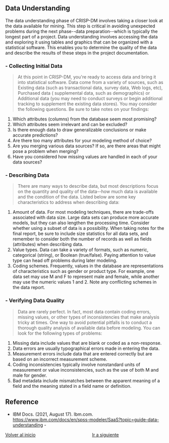 ## Data Understanding

The data understanding phase of CRISP-DM involves taking a closer look at the data available for mining. This step is critical in avoiding unexpected problems during the next phase--data preparation--which is typically the longest part of a project. Data understanding involves accessing the data and exploring it using tables and graphics that can be organized with a statistical software. This enables you to determine the quality of the data and describe the results of these steps in the project documentation.

### - Collecting Initial Data ###
> At this point in CRISP-DM, you're ready to access data and bring it into statistical software. Data come from a variety of sources, such as Existing data (such as transactional data, survey data, Web logs, etc), Purchased data ( supplemental data, such as demographics) or Additional data (you may need to conduct surveys or begin additional tracking to supplement the existing data stores). You may consider the following questions. Be sure to take notes on your findings:
1) Which attributes (columns) from the database seem most promising?
2) Which attributes seem irrelevant and can be excluded?
3) Is there enough data to draw generalizable conclusions or make accurate predictions?
4) Are there too many attributes for your modeling method of choice?
5) Are you merging various data sources? If so, are there areas that might pose a problem when merging?
6) Have you considered how missing values are handled in each of your data sources?

### - Describing Data ###
> There are many ways to describe data, but most descriptions focus on the quantity and quality of the data--how much data is available and the condition of the data. Listed below are some key characteristics to address when describing data:
1) Amount of data. For most modeling techniques, there are trade-offs associated with data size. Large data sets can produce more accurate models, but they can also lengthen the processing time. Consider whether using a subset of data is a possibility. When taking notes for the final report, be sure to include size statistics for all data sets, and remember to consider both the number of records as well as fields (attributes) when describing data.
2) Value types. Data can take a variety of formats, such as numeric, categorical (string), or Boolean (true/false). Paying attention to value type can head off problems during later modeling.
3) Coding schemes. Frequently, values in the database are representations of characteristics such as gender or product type. For example, one data set may use M and F to represent male and female, while another may use the numeric values 1 and 2. Note any conflicting schemes in the data report.

### - Verifying Data Quality ###
> Data are rarely perfect. In fact, most data contain coding errors, missing values, or other types of inconsistencies that make analysis tricky at times. One way to avoid potential pitfalls is to conduct a thorough quality analysis of available data before modeling. You can look for the following types of problems:
1) Missing data include values that are blank or coded as a non-response.
2) Data errors are usually typographical errors made in entering the data.
3) Measurement errors include data that are entered correctly but are based on an incorrect measurement scheme.
4) Coding inconsistencies typically involve nonstandard units of measurement or value inconsistencies, such as the use of both M and male for gender.
5) Bad metadata include mismatches between the apparent meaning of a field and the meaning stated in a field name or definition.


## Reference
 - IBM Docs. (2021, August 17). Ibm.com. https://www.ibm.com/docs/en/spss-modeler/SaaS?topic=guide-data-understanding -


[Volver al inicio](../README.md) &emsp; &emsp; &emsp; &emsp; &emsp; &emsp; &emsp; &emsp; &emsp; &emsp;[Ir a siguiente](README03.md)
